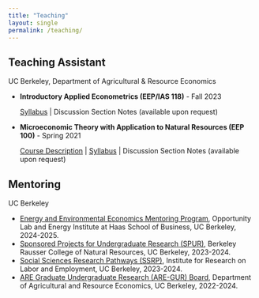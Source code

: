 ```yaml
---
title: "Teaching"
layout: single
permalink: /teaching/
---
```


## Teaching Assistant

UC Berkeley, Department of Agricultural & Resource Economics 

- **Introductory Applied Econometrics (EEP/IAS 118)** - Fall 2023
  
  [Syllabus](https://github.com/shuoy528/shuoyu.github.io/files/EEP118_syllabus.pdf) \| Discussion Section Notes (available upon request)
 
- **Microeconomic Theory with Application to Natural Resources (EEP 100)** - Spring 2021
  
  [Course Description](https://github.com/shuoy528/shuoyu.github.io/files/EEP100_CourseDescription.pdf) \| [Syllabus](https://github.com/shuoy528/shuoyu.github.io/files/EEP100_syllabus.pdf) \| Discussion Section Notes (available upon request)


## Mentoring

UC Berkeley

- [Energy and Environmental Economics Mentoring Program](https://www.olab.berkeley.edu/energyinstitute-sloan), Opportunity Lab and Energy Institute at Haas School of Business, UC Berkeley, 2024-2025.
- [Sponsored Projects for Undergraduate Research (SPUR)](https://nature.berkeley.edu/undergraduate-research/spur/node/11037), Berkeley Rausser College of Natural Resources, UC Berkeley, 2023-2024.
- [Social Sciences Research Pathways (SSRP)](https://irle.berkeley.edu/student-opportunities/social-science-research-pathways/), Institute for Research on Labor and Employment, UC Berkeley, 2023-2024.
- [ARE Graduate Undergraduate Research (ARE-GUR) Board](https://are.berkeley.edu/eep/research-opportunities), Department of Agricultural and Resource Economics, UC Berkeley, 2022-2024.
